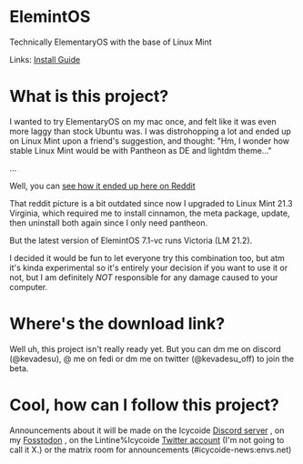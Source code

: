 # ElemintOS
Technically ElementaryOS with the base of Linux Mint

Links: [Install Guide](ElemintOS-Install-Guide/)

# What is this project?
I wanted to try ElementaryOS on my mac once, and felt like it was even more laggy than stock Ubuntu was. I was distrohopping a lot and ended up on Linux Mint upon a friend's suggestion, and thought: "Hm, I wonder how stable Linux Mint would be with Pantheon as DE and lightdm theme..."

...

Well, you can [see how it ended up here on Reddit](https://www.reddit.com/r/unixgore/comments/17swcdp/find_the_impostor_in_this_picture/)

That reddit picture is a bit outdated since now I upgraded to Linux Mint 21.3 Virginia, which required me to install cinnamon, the meta package, update, then uninstall both again since I only need pantheon.

But the latest version of ElemintOS 7.1-vc runs Victoria (LM 21.2).

I decided it would be fun to let everyone try this combination too, but atm it's kinda experimental so it's entirely your decision if you want to use it or not, but I am definitely *NOT* responsible for any damage caused to your computer.

# Where's the download link?
Well uh, this project isn't really ready yet. But you can dm me on discord (@kevadesu), @ me on fedi or dm me on twitter (@kevadesu_off) to join the beta. 

# Cool, how can I follow this project?
Announcements about it will be made on the Icycoide [Discord server](https://discord.gg/3PRMhaBuuT) , on my [Fosstodon](https://fosstodon.org/@kevadesu/) , on the Lintine%Icycoide [Twitter account](https://twitter.com/@Lintine_) (I'm not going to call it X.) or the matrix room for announcements (#icycoide-news:envs.net)
